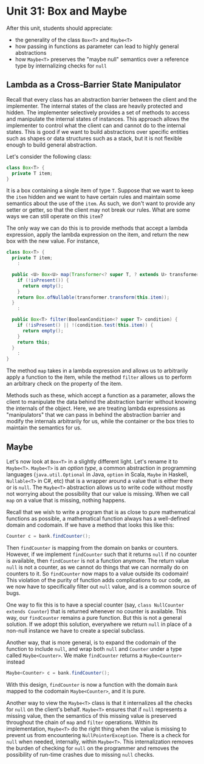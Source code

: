 # Unit 31: Box and Maybe

After this unit, students should appreciate:

- the generality of the class `Box<T>` and `Maybe<T>`
- how passing in functions as parameter can lead to highly general abstractions
- how `Maybe<T>` preserves the "maybe null" semantics over a reference type by internalizing checks for `null`

## Lambda as a Cross-Barrier State Manipulator

Recall that every class has an abstraction barrier between the client and the implementer.  The internal states of the class are heavily protected and hidden.   The implementer selectively provides a set of methods to access and manipulate the internal states of instances.  This approach allows the implementer to control what the client can and cannot do to the internal states.  This is good if we want to build abstractions over specific entities such as shapes or data structures such as a stack, but it is not flexible enough to build general abstraction.

Let's consider the following class:

```Java
class Box<T> {
  private T item;
}
```

It is a box containing a single item of type `T`.  Suppose that we want to keep the `item` hidden and we want to have certain rules and maintain some semantics about the use of the `item`.  As such, we don't want to provide any setter or getter, so that the client may not break our rules.  What are some ways we can still operate on this `item`?

The only way we can do this is to provide methods that accept a lambda expression, apply the lambda expression on the item, and return the new box with the new value.  For instance,

```Java
class Box<T> {
  private T item;
    :

  public <U> Box<U> map(Transformer<? super T, ? extends U> transformer) {
    if (!isPresent()) {
      return empty();
    }
    return Box.ofNullable(transformer.transform(this.item));
  }
    :

  public Box<T> filter(BooleanCondition<? super T> condition) {
    if (!isPresent() || !(condition.test(this.item)) {
      return empty();
    }
    return this;
  }
    :
}
```

The method `map` takes in a lambda expression and allows us to arbitrarily apply a function to the item, while the method `filter` allows us to perform an arbitrary check on the property of the item.

Methods such as these, which accept a function as a parameter, allows the client to manipulate the data behind the abstraction barrier without knowing the internals of the object.  Here, we are treating lambda expressions as "manipulators" that we can pass in behind the abstraction barrier and modify the internals arbitrarily for us, while the container or the box tries to maintain the semantics for us.

## Maybe

Let's now look at `Box<T>` in a slightly different light.  Let's rename it to `Maybe<T>`.  `Maybe<T>` is an _option type_, a common abstraction in programming languages (`java.util.Optional` in Java, `option` in Scala, `Maybe` in Haskell, `Nullable<T>` in C#, etc) that is a wrapper around a value that is either there or is `null`.  The `Maybe<T>` abstraction allows us to write code without mostly not worrying about the possibility that our value is missing.  When we call `map` on a value that is missing, nothing happens.

Recall that we wish to write a program that is as close to pure mathematical functions as possible, a mathematical function always has a well-defined domain and codomain.  If we have a method that looks this like this:
```Java
Counter c = bank.findCounter();
```

Then `findCounter` is mapping from the domain on banks or counters.  However, if we implement `findCounter` such that it returns `null` if no counter is available, then `findCounter` is not a function anymore.  The return value `null` is not a counter, as we cannot do things that we can normally do on counters to it.  So `findCounter` now maps to a value outside its codomain!  This violation of the purity of function adds complications to our code, as we now have to specifically filter out `null` value, and is a common source of bugs.

One way to fix this is to have a special counter (say, `class NullCounter extends Counter`) that is returned whenever no counter is available.  This way, our `findCounter` remains a pure function.  But this is not a general solution.  If we adopt this solution, everywhere we return `null` in place of a non-null instance we have to create a special subclass.

Another way, that is more general, is to expand the codomain of the function to include `null`, and wrap both `null` and `Counter` under a type called `Maybe<Counter>`.  We make `findCounter` returns a `Maybe<Counter>` instead
```Java
Maybe<Counter> c = bank.findCounter();
```

With this design, `findCounter` is now a function with the domain `Bank` mapped to the codomain `Maybe<Counter>`, and it is pure.

Another way to view the `Maybe<T>` class is that it internalizes all the checks for `null` on the client's behalf.  `Maybe<T>` ensures that if `null` represents a missing value, then the semantics of this missing value is preserved throughout the chain of `map` and `filter` operations.  Within its implementation, `Maybe<T>` do the right thing when the value is missing to prevent us from encountering `NullPointerException`.  There is a check for `null` when needed, internally, within `Maybe<T>`.  This internalization removes the burden of checking for `null` on the programmer and removes the possibility of run-time crashes due to missing `null` checks.
